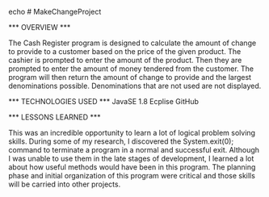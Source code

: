 echo # MakeChangeProject


*** OVERVIEW ***

The Cash Register program is designed to calculate the amount of change to provide to a customer based on the price of the given product. The cashier is prompted to enter the amount of the product. Then they are prompted to enter the amount of money tendered from the customer. The program will then return the amount of change to provide and the largest denominations possible. Denominations that are not used are not displayed. 

*** TECHNOLOGIES USED ***
JavaSE 1.8 
Ecplise 
GitHub 

*** LESSONS LEARNED ***

This was an incredible opportunity to learn a lot of logical problem solving skills. During some of my research, I discovered the System.exit(0); command to terminate a program in a normal and successful exit. Although I was unable to use them in the late stages of development, I learned a lot about how useful methods would have been in this program. The planning phase and initial organization of this program were critical and those skills will be carried into other projects. 

